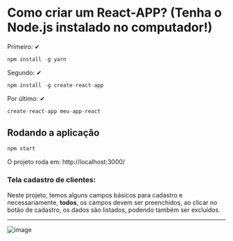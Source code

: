 # Como criar um React-APP? (Tenha o Node.js instalado no computador!)

Primeiro: ✔
~~~js
npm install -g yarn
~~~

Segundo: ✔
~~~js
npm install -g create-react-app
~~~

Por último: ✔
~~~js
create-react-app meu-app-react
~~~

## Rodando a aplicação
~~~js
npm start
~~~
O projeto roda em: http://localhost:3000/

### Tela cadastro de clientes:
Neste projeto, temos alguns campos básicos para cadastro e necessariamente, **todos**, os campos devem ser preenchidos, ao clicar no botão de cadastro, os dados são listados, podendo também ser excluídos.

---

![image](https://user-images.githubusercontent.com/76961685/117353126-21273380-ae86-11eb-9f23-83e51bd36a97.png)

